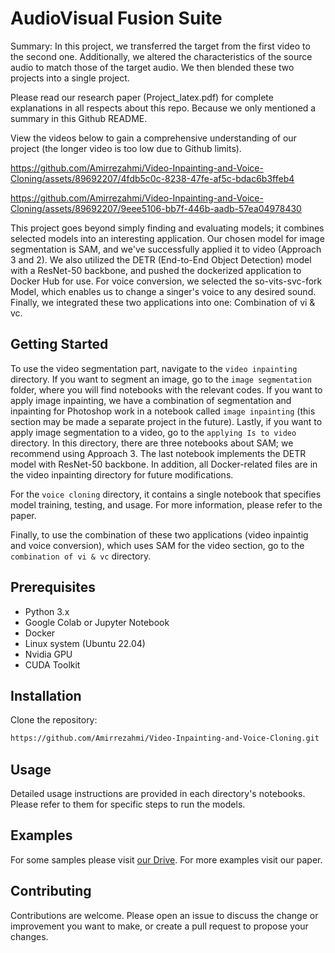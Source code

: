 # AudioVisual Fusion Suite

Summary: In this project, we transferred the target from the first video to the second one. Additionally, we altered the characteristics of the source audio to match those of the target audio. We then blended these two projects into a single project.

Please read our research paper (Project_latex.pdf) for complete explanations in all respects about this repo. Because we only mentioned a summary in this Github README. 

View the videos below to gain a comprehensive understanding of our project (the longer video is too low due to Github limits).




https://github.com/Amirrezahmi/Video-Inpainting-and-Voice-Cloning/assets/89692207/4fdb5c0c-8238-47fe-af5c-bdac6b3ffeb4




https://github.com/Amirrezahmi/Video-Inpainting-and-Voice-Cloning/assets/89692207/9eee5106-bb7f-446b-aadb-57ea04978430




This project goes beyond simply finding and evaluating models; it combines selected models into an interesting application. Our chosen model for image segmentation is SAM, and we've successfully applied it to video (Approach 3 and 2). We also utilized the DETR (End-to-End Object Detection) model with a ResNet-50 backbone, and pushed the dockerized application to Docker Hub for use. For voice conversion, we selected the so-vits-svc-fork Model, which enables us to change a singer's voice to any desired sound. Finally, we integrated these two applications into one: Combination of vi & vc.

## Getting Started

To use the video segmentation part, navigate to the `video inpainting` directory. If you want to segment an image, go to the `image segmentation` folder, where you will find notebooks with the relevant codes. If you want to apply image inpainting, we have a combination of segmentation and inpainting for Photoshop work in a notebook called `image inpainting` (this section may be made a separate project in the future). Lastly, if you want to apply image segmentation to a video, go to the `applying Is to video` directory. In this directory, there are three notebooks about SAM; we recommend using Approach 3. The last notebook implements the DETR model with ResNet-50 backbone. In addition, all Docker-related files are in the video inpainting directory for future modifications.

For the `voice cloning` directory, it contains a single notebook that specifies model training, testing, and usage. For more information, please refer to the paper.

Finally, to use the combination of these two applications (video inpaintig and voice conversion), which uses SAM for the video section, go to the `combination of vi & vc` directory.

## Prerequisites

  - Python 3.x
  - Google Colab or Jupyter Notebook
  - Docker
  - Linux system (Ubuntu 22.04)
  - Nvidia GPU
  - CUDA Toolkit

## Installation

Clone the repository:

```bash
https://github.com/Amirrezahmi/Video-Inpainting-and-Voice-Cloning.git
```

## Usage

Detailed usage instructions are provided in each directory's notebooks. Please refer to them for specific steps to run the models.

## Examples

For some samples please visit [our Drive](https://drive.google.com/drive/u/0/mobile/folders/1WI3D0DMJ20VqoHZYsa6rztD1cMVqyfvg?usp=sharing). For more examples visit our paper.

## Contributing

Contributions are welcome. Please open an issue to discuss the change or improvement you want to make, or create a pull request to propose your changes.


